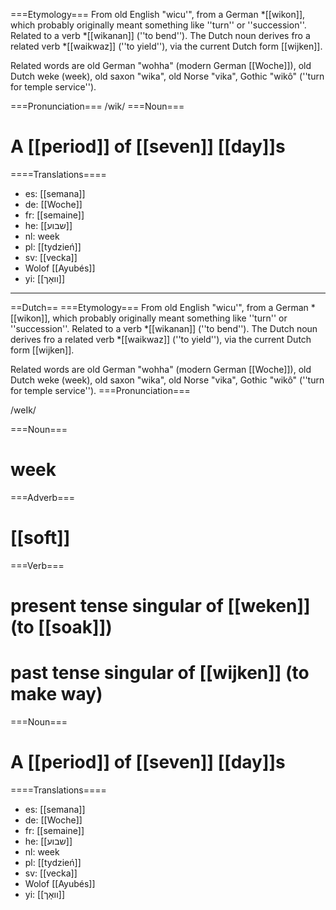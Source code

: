 ===Etymology===
From old English "wicu'", from a German *[[wikon]], which probably originally meant something like ''turn'' or ''succession''. Related to a verb *[[wikanan]] (''to bend''). The Dutch noun derives fro a related verb *[[waikwaz]] (''to yield''), via the current Dutch form [[wijken]].

Related words are old German "wohha" (modern German [[Woche]]), old Dutch weke (week), old saxon "wika", old Norse "vika", Gothic "wik&ocirc;" (''turn for temple service'').

===Pronunciation===
/wik/
===Noun===
# A [[period]] of [[seven]] [[day]]s

====Translations====
* es: [[semana]]
* de: [[Woche]]
* fr: [[semaine]]
* he: [[שבוע]]
* nl: week
* pl: [[tydzień]]
* sv: [[vecka]]
* Wolof [[Ayubés]]
* yi: [[וואָך]]

--------

==Dutch==
===Etymology===
From old English "wicu'", from a German *[[wikon]], which probably originally meant something like ''turn'' or ''succession''. Related to a verb *[[wikanan]] (''to bend''). The Dutch noun derives fro a related verb *[[waikwaz]] (''to yield''), via the current Dutch form [[wijken]].

Related words are old German "wohha" (modern German [[Woche]]), old Dutch weke (week), old saxon "wika", old Norse "vika", Gothic "wik&ocirc;" (''turn for temple service'').
===Pronunciation===

/weIk/

===Noun===

# week


===Adverb===

# [[soft]]

===Verb===
# present tense singular of [[weken]] (to [[soak]])
# past tense singular of [[wijken]] (to make way)


===Noun===
# A [[period]] of [[seven]] [[day]]s

====Translations====

* es: [[semana]]
* de: [[Woche]]
* fr: [[semaine]]
* he: [[שבוע]]
* nl: week
* pl: [[tydzień]]
* sv: [[vecka]]
* Wolof [[Ayubés]]
* yi: [[וואָך]]